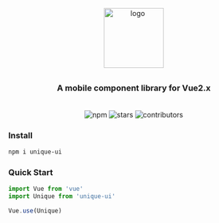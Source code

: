 <p align="center">
    <img alt="logo" src="https://s2.ax1x.com/2019/05/22/Vp6VkF.png" width="120">
</p>

<h3 align="center" style="margin: 30px 0 35px;">A mobile component library for Vue2.x</h3>

<p align="center">
    <img alt="npm" src="https://img.shields.io/npm/v/unique-ui.svg?color=%23f86f74">
    <img alt="stars" src="https://img.shields.io/github/stars/xiaojun1994/unique-ui.svg?color=%2336be52">
    <img alt="contributors" src="https://img.shields.io/github/contributors/xiaojun1994/unique-ui.svg?color=%23409eff">
</p>


### Install

```bash
npm i unique-ui
```

### Quick Start

```javascript
import Vue from 'vue'
import Unique from 'unique-ui'

Vue.use(Unique)
```
